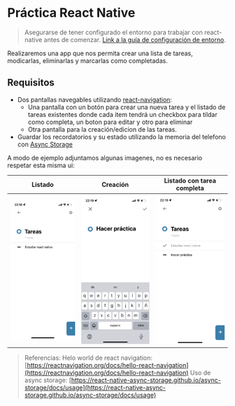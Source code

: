 # Práctica React Native

> Asegurarse de tener configurado el entorno para trabajar con react-native antes de comenzar. [Link a la guía de configuración de entorno](../../general/reactNative.md).

Realizaremos una app que nos permita crear una lista de tareas, modicarlas, eliminarlas y marcarlas como completadas.

## Requisitos

- Dos pantallas navegables utilizando [react-navigation](https://reactnavigation.org/docs/getting-started/):
	- Una pantalla con un botón para crear una nueva tarea y el listado de tareas existentes  donde cada item tendrá un checkbox para tildar como completa, un boton para editar y otro para eliminar
	- Otra pantalla para la creación/edicion de las tareas.
- Guardar los recordatorios y su estado utilizando la memoria del telefono con [Async Storage](https://react-native-async-storage.github.io/async-storage/)

A modo de ejemplo adjuntamos algunas imagenes, no es necesario respetar esta misma ui:

| Listado | Creación | Listado con tarea completa |
| --- | --- | --- |
| ![](./listado.png) | ![](./creacion.png) | ![](./listadotareacompleta.png) |

> Referencias:
> Helo world de react navigation: [https://reactnavigation.org/docs/hello-react-navigation](https://reactnavigation.org/docs/hello-react-navigation)
> Uso de async storage: [https://react-native-async-storage.github.io/async-storage/docs/usage](https://react-native-async-storage.github.io/async-storage/docs/usage)
